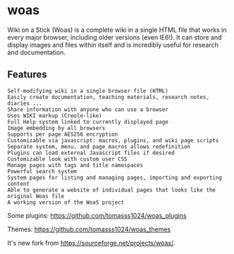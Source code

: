 # woas
Wiki on a Stick (Woas) is a complete wiki in a single HTML file that works in every major browser, including older versions (even IE6!). It can store and display images and files within itself and is incredibly useful for research and documentation.


## Features

    Self-modifying wiki in a single browser file (HTML)
    Easily create documentation, teaching materials, research notes, diaries ...
    Share information with anyone who can use a browser
    Uses WIKI markup (Creole-like)
    Full Help system linked to currently displayed page
    Image embedding by all browsers
    Supports per page AES256 encryption
    Customizable via javascript: macros, plugins, and wiki page scripts
    Separate system, menu, and page macros allows redefinition
    Plugins can load external Javascript files if desired
    Customizable look with custom user CSS
    Manage pages with tags and title namespaces
    Powerful search system
    System pages for listing and managing pages, importing and exporting content
    Able to generate a website of individual pages that looks like the original Woas file
    A working version of the WoaS project


Some plugins: https://github.com/tomasss1024/woas_plugins

Themes: https://github.com/tomasss1024/woas_themes

It's new fork from https://sourceforge.net/projects/woas/.
